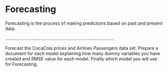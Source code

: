 # Forecasting
Forecasting is the process of making predictions based on past and present data.

......................................................................................


Forecast the CocaCola prices and Airlines Passengers data set. Prepare a document for each model explaining how many dummy variables you have created and RMSE value for each model. Finally which model you will use for Forecasting.

